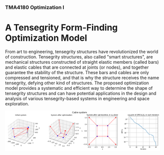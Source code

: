 ### TMA4180 Optimization I
# A Tensegrity Form-Finding Optimization Model

From art to engineering, tensegrity structures have revolutionized the world of construction.
Tensegrity structures, also called "smart structures", are mechanical structures constructed of
straight elastic members (called bars) and elastic cables that are connected at joints (or nodes),
and together guarantee the stability of the structure. These bars and cables are only compressed
and tensioned, and that is why the structure receives the name tensegrity, defying other kind of
structures.
The proposed optimization model provides a systematic and efficient way to determine the
shape of tensegrity structures and can have potential applications in the design and analysis of
various tensegrity-based systems in engineering and space exploration.

![Cable_System](Cable_System.png)
